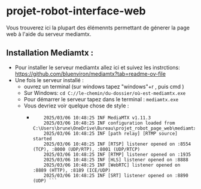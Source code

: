 # projet-robot-interface-web
Vous trouverez ici la plupart des élémennts permettant de génerer la page web à l'aide du serveur mediamtx.
## Installation Mediamtx :
* Pour installer le serveur mediamtx allez ici et suivez les instrctions: https://github.com/bluenviron/mediamtx?tab=readme-ov-file
* Une fois le serveur installé :
  * ouvrez un terminal (sur windows tapez "windows"+r , puis cmd )
  * Sur Windows: ``` cd C://le-chemin/du-dossier/où-est-mediamtx.exe ```
  * Pour démarrer le serveur tapez dans le terminal :  ```mediamtx.exe ```
  * Vous devriez voir quelque chose de style :
       * ```
             2025/03/06 10:48:25 INF MediaMTX v1.11.3
             2025/03/06 10:48:25 INF configuration loaded from C:\Users\brune\OneDrive\Bureau\projet_robot_page_web\mediamtx\mediamtx.yml
             2025/03/06 10:48:25 INF [path relay] [RTMP source] started
             2025/03/06 10:48:25 INF [RTSP] listener opened on :8554 (TCP), :8000 (UDP/RTP), :8001 (UDP/RTCP)
             2025/03/06 10:48:25 INF [RTMP] listener opened on :1935
             2025/03/06 10:48:25 INF [HLS] listener opened on :8888
             2025/03/06 10:48:25 INF [WebRTC] listener opened on :8889 (HTTP), :8189 (ICE/UDP)
             2025/03/06 10:48:25 INF [SRT] listener opened on :8890 (UDP) ```
